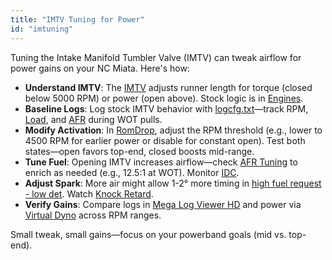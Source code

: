 ```yaml
---
title: "IMTV Tuning for Power"
id: "imtuning"
---
```


Tuning the Intake Manifold Tumbler Valve (IMTV) can tweak airflow for power gains on your NC Miata. Here's how:

* **Understand IMTV**: The [IMTV](/glossary#i) adjusts runner length for torque (closed below 5000 RPM) or power (open above). Stock logic is in [Engines](/nc-platform-knowledge-base/engines).
* **Baseline Logs**: Log stock IMTV behavior with [logcfg.txt](/data-logging/logcfg-txt)—track RPM, [Load](/nc-ecu-knowledge-base/math-and-formulas#load), and [AFR](/data-logging/calculated-fields#afr) during WOT pulls.
* **Modify Activation**: In [RomDrop](/tools-of-the-trade/romdrop), adjust the RPM threshold (e.g., lower to 4500 RPM for earlier power or disable for constant open). Test both states—open favors top-end, closed boosts mid-range.
* **Tune Fuel**: Opening IMTV increases airflow—check [AFR Tuning](/tuning/specific-tunes/afr-tuning) to enrich as needed (e.g., 12.5:1 at WOT). Monitor [IDC](/glossary#i).
* **Adjust Spark**: More air might allow 1-2° more timing in [high fuel request - low det](/25l-l5-ve-knowledge-base/25l-ecu#spark-base---high-fuel-request---low-det). Watch [Knock Retard](/25l-l5-ve-knowledge-base/25l-ecu#spark-correction---knock-retard).
* **Verify Gains**: Compare logs in [Mega Log Viewer HD](/tools-of-the-trade/mega-log-viewer-hd) and power via [Virtual Dyno](/tools-of-the-trade/virtual-dyno) across RPM ranges.

Small tweak, small gains—focus on your powerband goals (mid vs. top-end).
